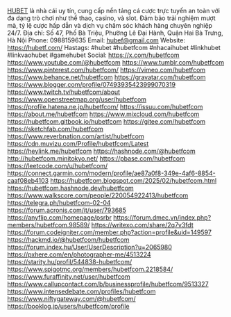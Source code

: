 <a href="https://hubetf.com/">HUBET</a> là nhà cái uy tín, cung cấp nền tảng cá cược trực tuyến an toàn với đa dạng trò chơi như thể thao, casino, và slot. Đảm bảo trải nghiệm mượt mà, tỷ lệ cược hấp dẫn và dịch vụ chăm sóc khách hàng chuyên nghiệp 24/7.
Địa chỉ: Số 47, Phố Bà Triệu, Phường Lê Đại Hành, Quận Hai Bà Trưng, Hà Nội
Phone: 0988159635
Email: hubef@gmail.com
Website: <a href="https://hubetf.com/">https://hubetf.com/</a>
Hastags: #hubet #hubetfcom #nhacaihubet #linkhubet #linkvaohubet #gamehubet
Social:
<a href="https://x.com/hubetfcom">https://x.com/hubetfcom</a>
<a href="https://www.youtube.com/@hubetfcom">https://www.youtube.com/@hubetfcom</a>
<a href="https://www.tumblr.com/hubetfcom">https://www.tumblr.com/hubetfcom</a>
<a href="https://www.pinterest.com/hubetfcom/">https://www.pinterest.com/hubetfcom/</a>
<a href="https://vimeo.com/hubetfcom">https://vimeo.com/hubetfcom</a>
<a href="https://www.behance.net/hubetfcom">https://www.behance.net/hubetfcom</a>
<a href="https://gravatar.com/hubetfcom">https://gravatar.com/hubetfcom</a>
<a href="https://www.blogger.com/profile/07493935423999070319">https://www.blogger.com/profile/07493935423999070319</a>
<a href="https://www.twitch.tv/hubetfcom/about">https://www.twitch.tv/hubetfcom/about</a>
<a href="https://www.openstreetmap.org/user/hubetfcom">https://www.openstreetmap.org/user/hubetfcom</a>
<a href="https://profile.hatena.ne.jp/hubetfcom/">https://profile.hatena.ne.jp/hubetfcom/</a>
<a href="https://issuu.com/hubetfcom">https://issuu.com/hubetfcom</a>
<a href="https://about.me/hubetfcom">https://about.me/hubetfcom</a>
<a href="https://www.mixcloud.com/hubetfcom">https://www.mixcloud.com/hubetfcom</a>
<a href="https://hubetfcom.gitbook.io/hubetfcom">https://hubetfcom.gitbook.io/hubetfcom</a>
<a href="https://gitee.com/hubetfcom">https://gitee.com/hubetfcom</a>
<a href="https://sketchfab.com/hubetfcom">https://sketchfab.com/hubetfcom</a>
<a href="https://www.reverbnation.com/artist/hubetfcom">https://www.reverbnation.com/artist/hubetfcom</a>
<a href="https://cdn.muvizu.com/Profile/hubetfcom/Latest">https://cdn.muvizu.com/Profile/hubetfcom/Latest</a>
<a href="https://heylink.me/hubetfcom">https://heylink.me/hubetfcom</a>
<a href="https://hashnode.com/@hubetfcom">https://hashnode.com/@hubetfcom</a>
<a href="http://hubetfcom.minitokyo.net/">http://hubetfcom.minitokyo.net/</a>
<a href="https://pbase.com/hubetfcom">https://pbase.com/hubetfcom</a>
<a href="https://leetcode.com/u/hubetfcom/">https://leetcode.com/u/hubetfcom/</a>
<a href="https://connect.garmin.com/modern/profile/ae87a0f8-349e-4af6-8854-caaf08eb4103">https://connect.garmin.com/modern/profile/ae87a0f8-349e-4af6-8854-caaf08eb4103</a>
<a href="https://hubetfcom.blogspot.com/2025/02/hubetfcom.html">https://hubetfcom.blogspot.com/2025/02/hubetfcom.html</a>
<a href="https://hubetfcom.hashnode.dev/hubetfcom">https://hubetfcom.hashnode.dev/hubetfcom</a>
<a href="https://www.walkscore.com/people/220054922413/hubetfcom">https://www.walkscore.com/people/220054922413/hubetfcom</a>
<a href="https://telegra.ph/hubetfcom-02-04">https://telegra.ph/hubetfcom-02-04</a>
<a href="https://forum.acronis.com/it/user/793685">https://forum.acronis.com/it/user/793685</a>
<a href="https://anyflip.com/homepage/psrbr">https://anyflip.com/homepage/psrbr</a>
<a href="https://forum.dmec.vn/index.php?members/hubetfcom.98589/">https://forum.dmec.vn/index.php?members/hubetfcom.98589/</a>
<a href="https://writexo.com/share/2q7v3fdt">https://writexo.com/share/2q7v3fdt</a>
<a href="https://forum.codeigniter.com/member.php?action=profile&uid=149597">https://forum.codeigniter.com/member.php?action=profile&uid=149597</a>
<a href="https://hackmd.io/@hubetfcom/hubetfcom">https://hackmd.io/@hubetfcom/hubetfcom</a>
<a href="https://forum.index.hu/User/UserDescription?u=2065980">https://forum.index.hu/User/UserDescription?u=2065980</a>
<a href="https://pxhere.com/en/photographer-me/4513224">https://pxhere.com/en/photographer-me/4513224</a>
<a href="https://starity.hu/profil/544838-hubetfcom/">https://starity.hu/profil/544838-hubetfcom/</a>
<a href="https://www.spigotmc.org/members/hubetfcom.2218584/">https://www.spigotmc.org/members/hubetfcom.2218584/</a>
<a href="https://www.furaffinity.net/user/hubetfcom">https://www.furaffinity.net/user/hubetfcom</a>
<a href="https://www.callupcontact.com/b/businessprofile/hubetfcom/9513327">https://www.callupcontact.com/b/businessprofile/hubetfcom/9513327</a>
<a href="https://www.intensedebate.com/profiles/hubetfcom">https://www.intensedebate.com/profiles/hubetfcom</a>
<a href="https://www.niftygateway.com/@hubetfcom/">https://www.niftygateway.com/@hubetfcom/</a>
<a href="https://booklog.jp/users/hubetfcom/profile">https://booklog.jp/users/hubetfcom/profile</a>